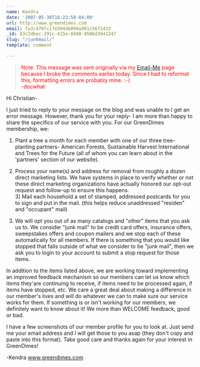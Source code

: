 ```yaml
---
name: Kendra
date: '2007-05-30T16:23:58-04:00'
url: http://www.greendimes.com
email: fa3c470fc17e504db094a901c56f2433
_id: 83c2dbec-291c-415e-8490-9506d3941247
slug: "/junkmail/"
template: comment

---
```


<blockquote style="color: red;">Note: This message was sent originally via my <a href="/email" rel="nofollow">Email-Me</a> page because I broke the comments earlier today.  Since I had to reformat this, formatting errors are probably mine. :-(<br />-docwhat</blockquote>

Hi Christian-

I just tried to reply to your message on the blog and was unable to I get an error message. However, thank you for your reply- I am more than happy to share the specifics of our service with you. For our GreenDimes membership, we:

1)  Plant a tree a month for each member with one of our three tree-planting partners- American Forests, Sustainable Harvest International and Trees for the Future (all of whom you can learn about in the 'partners' section of our website).

2)  Process your name(s) and address for removal from roughly a dozen direct marketing lists.  We have systems in place to verify whether or not these direct marketing organizations have actually honored our opt-out request and follow-up to ensure this happens.                                                         
                                                                                3)  Mail each household a set of stamped, addressed postcards for you to sign and put in the mail.  (this helps reduce unaddressed "residen" and "occupant" mail)                                                                           
                                                                                
4)  We will opt you out of as many catalogs and "other" items that you ask us to.  We consider "junk mail" to be credit card offers, insurance offers, sweepstakes offers and coupon mailers and we stop each of these automatically for all members.   If there is something that you would like stopped that falls outside of what we consider to be "junk mail", then we ask you to login to your account to submit a stop request for those items.

In addition to the items listed above, we are working toward implementing an improved feedback mechanism so our members can let us know which items they'are continuing to receive, if items need to be processed again, if items have stopped, etc.  We care a great deal about making a difference in our member's lives and will do whatever we can to make sure our service works for them.  If something is or isn't working for our members, we definitely want to know about it!  We more than WELCOME feedback, good or bad.

I have a few screenshots of our member profile for you to look at. Just send me your email address and I will get those to you asap (they don't copy and paste into this format). Take good care and thanks again for your interest in GreenDimes!

-Kendra
www.greendimes.com
